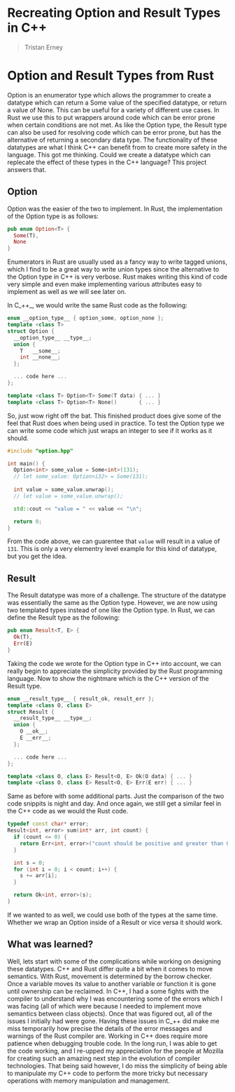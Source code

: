 # Recreating Option and Result Types in C++

> Tristan Erney

# Option and Result Types from Rust 

Option is an enumerator type which allows the programmer to create a datatype which can return a Some value of the specified datatype, or return a value of None. This can be useful for a variety of different use cases. In Rust we use this to put wrappers around code which can be error prone when certain conditions are not met. As like the Option type, the Result type can also be used for resolving code which can be error prone, but has the alternative of returning a secondary data type. The functionality of these datatypes are what I think C++ can benefit from to create more safety in the language. 
This got me thinking. Could we create a datatype which can replecate the effect of these types in the C++ language? This project answers that. 

## Option 

Option was the easier of the two to implement. In Rust, the implementation of the Option type is as follows:

``` rust 
pub enum Option<T> {
  Some(T),
  None
}
```

Enumerators in Rust are usually used as a fancy way to write tagged unions, which I find to be a great way to write union types since the alternative to the Option type in C++ is very verbose. Rust makes writing this kind of code very simple and even make implementing various attributes easy to implement as well as we will see later on. 

In C_++_, we would write the same Rust code as the following:

``` c++
enum __option_type__ { option_some, option_none };
template <class T> 
struct Option {
  __option_type__ __type__;
  union {
    T   __some__;
    int __none__;
  };

  ... code here ...
};

template <class T> Option<T> Some(T data) { ... }
template <class T> Option<T> None()       { ... }
```

So, just wow right off the bat. This finished product does give some of the feel that Rust does when being used in practice. To test the Option type we can write some code which just wraps an integer to see if it works as it should. 

``` c++
#include "option.hpp"

int main() {
  Option<int> some_value = Some<int>(131); 
  // let some_value: Option<i32> = Some(131); 
  
  int value = some_value.unwrap(); 
  // let value = some_value.unwrap();

  std::cout << "value = " << value << "\n";

  return 0;
}
```

From the code above, we can guarentee that `value` will result in a value of `131`. This is only a very elementry level example for this kind of datatype, but you get the idea. 

## Result 

The Result datatype was more of a challenge. The structure of the datatype was essentially the same as the Option type. However, we are now using two templated types instead of one like the Option type. In Rust, we can define the Result type as the following:

``` rust 
pub enum Result<T, E> {
  Ok(T), 
  Err(E)
}
```

Taking the code we wrote for the Option type in C++ into account, we can really begin to appreciate the simplicity provided by the Rust programming language. Now to show the nightmare which is the C++ version of the Result type. 

``` c++
enum __result_type__ { result_ok, result_err };
template <class O, class E> 
struct Result {
  __result_type__ __type__;
  union {
    O __ok__;
    E __err__;
  };

  ... code here ...
};

template <class O, class E> Result<O, E> Ok(O data) { ... }
template <class O, class E> Result<O, E> Err(E err) { ... }
```

Same as before with some additional parts. Just the comparison of the two code snippits is night and day. And once again, we still get a similar feel in the C++ code as we would the Rust code. 

``` c++
typedef const char* error;
Result<int, error> sum(int* arr, int count) {
  if (count <= 0) { 
    return Err<int, error>("count should be positive and greater than 0");
  }

  int s = 0;
  for (int i = 0; i < count; i++) {
    s += arr[i];
  }

  return Ok<int, error>(s);
}
```

If we wanted to as well, we could use both of the types at the same time. Whether we wrap an Option inside of a Result or vice versa it should work. 

## What was learned?

Well, lets start with some of the complications while working on designing these datatypes. C++ and Rust differ quite a bit when it comes to move semantics. With Rust, movement is determined by the borrow checker. Once a variable moves its value to another variable or function it is gone until ownership can be reclaimed. In C++, I had a some fights with the compiler to understand why I was encountering some of the errors which I was facing (all of which were because I needed to implement move semantics between class objects). Once that was figured out, all of the issues I initially had were gone. 
Having these issues in C_++ did make me miss temporarily how precise the details of the error messages and warnings of the Rust compiler are. Working in C++ does require more patience when debugging trouble code. In the long run, I was able to get the code working, and I re-upped my appreciation for the people at Mozilla for creating such an amazing next step in the evolution of compiler technologies. That being said however, I do miss the simplicity of being able to manipulate my C++ code to perform the more tricky but necessary operations with memory manipulation and management. 
